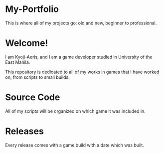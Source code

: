 # My-Portfolio
This is where all of my projects go: old and new, beginner to professional.

# Welcome!
I am Kyoji-Aeris, and I am a game developer studied in University of the East Manila.

This repository is dedicated to all of my works in games that I have worked on, from scripts to small builds.

# Source Code
All of my scripts will be organized on which game it was included in.

# Releases
Every release comes with a game build with a date which was built.
